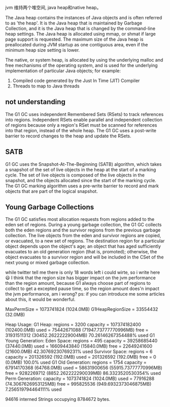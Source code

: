 
jvm 维持两个堆空间, java heap和native heap。

The Java heap contains the instances of Java objects and is often referred to as 'the heap'. It is the Java heap that is maintained by Garbage Collection, and it is the Java heap that is changed by the command-line heap settings. The Java heap is allocated using mmap, or shmat if large page support is requested. The maximum size of the Java heap is preallocated during JVM startup as one contiguous area, even if the minimum heap size setting is lower.

The native, or system heap, is allocated by using the underlying malloc and free mechanisms of the operating system, and is used for the underlying implementation of particular Java objects; for example:

1) Compiled code generated by the Just In Time (JIT) Compiler
2) Threads to map to Java threads



## not understanding
The G1 GC uses independent Remembered Sets (RSets) to track references into regions. Independent RSets enable parallel and independent collection of regions because only a region's RSet must be scanned for references into that region, instead of the whole heap. The G1 GC uses a post-write barrier to record changes to the heap and update the RSets.


## SATB
 G1 GC uses the Snapshot-At-The-Beginning (SATB) algorithm, which takes a snapshot of the set of live objects in the heap at the start of a marking cycle. The set of live objects is composed of the live objects in the snapshot, and the objects allocated since the start of the marking cycle. The G1 GC marking algorithm uses a pre-write barrier to record and mark objects that are part of the logical snapshot.

 ## Young Garbage Collections
 The G1 GC satisfies most allocation requests from regions added to the eden set of regions. During a young garbage collection, the G1 GC collects both the eden regions and the survivor regions from the previous garbage collection. The live objects from the eden and survivor regions are copied, or evacuated, to a new set of regions. The destination region for a particular object depends upon the object's age; an object that has aged sufficiently evacuates to an old generation region (that is, promoted); otherwise, the object evacuates to a survivor region and will be included in the CSet of the next young or mixed garbage collection.


while twitter tell me there is only 18 words left i could wirte, so i write here :smiley:
I think that the region size has bigger impact on the jvm performance than the region amount, because G1 always choose part of regions to collect to get a excepted pause time, so the region amount does'n impact the jvm performance, am i wrong?
ps: if you can introduce me some articles about this, it would be wonderful.



 MaxPermSize      = 1073741824 (1024.0MB)
 G1HeapRegionSize = 33554432 (32.0MB)

 Heap Usage:
 G1 Heap:
    regions  = 3200
    capacity = 107374182400 (102400.0MB)
    used     = 75442671088 (71947.73777770996MB)
    free     = 31931511312 (30452.26222229004MB)
    70.26146267354488% used
 G1 Young Generation:
 Eden Space:
    regions  = 495
    capacity = 39258685440 (37440.0MB)
    used     = 16609443840 (15840.0MB)
    free     = 22649241600 (21600.0MB)
    42.30769230769231% used
 Survivor Space:
    regions  = 6
    capacity = 201326592 (192.0MB)
    used     = 201326592 (192.0MB)
    free     = 0 (0.0MB)
    100.0% used
 G1 Old Generation:
    regions  = 1754
    capacity = 67914170368 (64768.0MB)
    used     = 58631900656 (55915.73777770996MB)
    free     = 9282269712 (8852.262222290039MB)
    86.3323520530354% used
 Perm Generation:
    capacity = 1073741824 (1024.0MB)
    used     = 77916288 (74.3067626953125MB)
    free     = 995825536 (949.6932373046875MB)
    7.256519794464111% used

 94616 interned Strings occupying 8784672 bytes.
